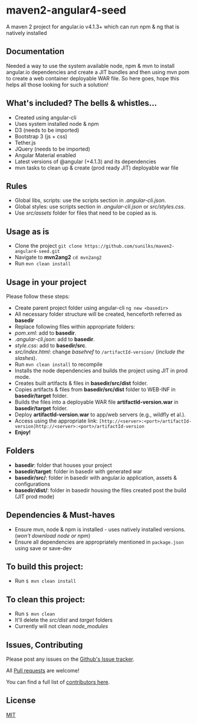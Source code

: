 # maven2-angular4-seed
A maven 2 project for angular.io v4.1.3+ which can run npm &amp; ng that is natively installed

## Documentation
Needed a way to use the system available node, npm & mvn to install angular.io dependencies and create a JIT bundles and then using mvn pom to create a web container deployable WAR file. So here goes, hope this helps all those looking for such a solution!

## What's included? The bells & whistles...
- Created using angular-cli
- Uses system installed node & npm
- D3 (needs to be imported)
- Bootstrap 3 (js + css)
- Tether.js
- JQuery (needs to be imported)
- Angular Material enabled
- Latest versions of @angular (+4.1.3) and its dependencies
- mvn tasks to clean up & create (prod ready JIT) deployable war file

## Rules
- Global libs, scripts: use the scripts section in *.angular-cli.json*.
- Global styles:  use scripts section in *.angular-cli.json* or *src/styles.css*.
- Use *src/assets* folder for files that need to be copied as is.

## Usage as is
* Clone the project `git clone https://github.com/sunilks/maven2-angular4-seed.git`
* Navigate to **mvn2ang2** `cd mvn2ang2` 
* Run `mvn clean install`

## Usage in your project
Please follow these steps:
* Create parent project folder using angular-cli `ng new <basedir>`
* All necessary folder structure will be created, henceforth referred as **basedir**
* Replace following files within appropriate folders:
* *pom.xml*: add to **basedir**.
* *.angular-cli.json*: add to **basedir**.
* *style.css*: add to **basedir/src**. 
* *src/index.html*: change *basehref* to `/artifactId-version/` (*include the slashes*).
* Run `mvn clean install` to recompile 
* Installs the node dependencies and builds the project using JIT in prod mode.
* Creates built artifacts & files in **basedir/src/dist** folder.
* Copies artifacts & files from **basedir/src/dist** folder to WEB-INF in **basedir/target** folder.
* Builds the files into a deployable WAR file **artifactId-version.war** in **basedir/target** folder.
* Deploy **artifactId-version.war** to app/web servers (e.g., wildfly et al.).
* Access using the appropriate link: `[http://<server>:<port>/artifactId-version]http://<server>:<port>/artifactId-version`
* **Enjoy!**

## Folders
* **basedir**: folder that houses your project
* **basedir/target**: folder in basedir with generated war
* **basedir/src/**: folder in basedir with angular.io application, assets & configurations
* **basedir/dist/**: folder in basedir housing the files created post the build (JIT prod mode)

## Dependencies & Must-haves
* Ensure mvn, node & npm is installed - uses natively installed versions. (*won't download node or npm*)
* Ensure all dependencies are appropriately mentioned in `package.json` using save or save-dev

## To build this project:
* Run `$ mvn clean install`

## To clean this project:
* Run `$ mvn clean`
* It'll delete the *src/dist* and *target* folders
* Currently will not clean *node_modules*

## Issues, Contributing

Please post any issues on the [Github's Issue tracker](https://github.com/sunilks/maven2-angular4-seed/issues).

All [Pull requests](https://github.com/sunilks/maven2-angular4-seed/pulls) are welcome! 

You can find a full list of [contributors here](https://github.com/sunilks/maven2-angular4-seed/graphs/contributors).

## License

[MIT](LICENSE)
